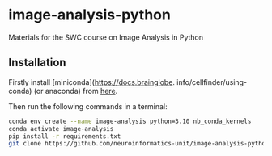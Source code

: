 # image-analysis-python
Materials for the SWC course on Image Analysis in Python

## Installation

Firstly install [miniconda](https://docs.brainglobe.
info/cellfinder/using-conda) (or anaconda) from [here](https://docs.conda.io/en/latest/miniconda.html). 

Then run the following commands in a terminal:
```bash
conda env create --name image-analysis python=3.10 nb_conda_kernels
conda activate image-analysis
pip install -r requirements.txt
git clone https://github.com/neuroinformatics-unit/image-analysis-python
```